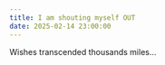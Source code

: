 ```yaml
---
title: I am shouting myself OUT
date: 2025-02-14 23:00:00
---
```

Wishes transcended thousands miles...


